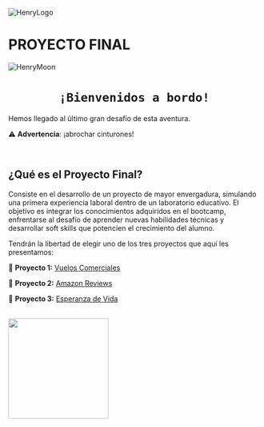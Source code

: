 ![HenryLogo](https://d31uz8lwfmyn8g.cloudfront.net/Assets/logo-henry-white-lg.png)

# **PROYECTO FINAL**

![HenryMoon](https://blog.soyhenry.com/content/images/size/w2000/2022/01/Currcula-Henry.png)


# <h1 align="center">**`¡Bienvenidos a bordo!`**</h1>

Hemos llegado al último gran desafío de esta aventura.

⚠️ **Advertencia**: ¡abrochar cinturones! 

</br>

## **¿Qué es el Proyecto Final?**

Consiste en el desarrollo de un proyecto de mayor envergadura, simulando una primera experiencia laboral dentro de un laboratorio educativo. El objetivo es integrar los conocimientos adquiridos en el bootcamp, enfrentarse al desafío de aprender nuevas habilidades técnicas y desarrollar soft skills que potencien el crecimiento del alumno.

Tendrán la libertad de elegir uno de los tres proyectos que aquí les presentamos:

🚀 **Proyecto 1:** [Vuelos Comerciales](https://github.com/JulianaAragon/DS-PF_Data03/Proyectos/Vuelos%20Comerciales.md)

🚀 **Proyecto 2:** [Amazon Reviews](https://github.com/JulianaAragon/DS-PF_Data03/blob/main/Proyectos/Amazon%20Reviews.md)

🚀 **Proyecto 3:** [Esperanza de Vida](https://github.com/JulianaAragon/DS-PF_Data03/Proyectos/Esperanza%20de%20Vida.md)


</br>  <img src= "https://media.tenor.com/nTa69vUhjGgAAAAd/spongebob-good.gif" height="200">

